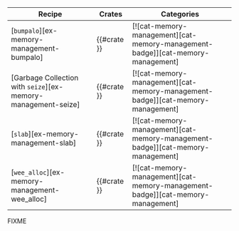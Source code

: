 | Recipe | Crates | Categories |
|--------|--------|------------|
| [`bumpalo`][ex-memory-management-bumpalo] | {{#crate }} | [![cat-memory-management][cat-memory-management-badge]][cat-memory-management] |
| [Garbage Collection with `seize`][ex-memory-management-seize] | {{#crate }} | [![cat-memory-management][cat-memory-management-badge]][cat-memory-management] |
| [`slab`][ex-memory-management-slab] | {{#crate }} | [![cat-memory-management][cat-memory-management-badge]][cat-memory-management] |
| [`wee_alloc`][ex-memory-management-wee_alloc] | {{#crate }} | [![cat-memory-management][cat-memory-management-badge]][cat-memory-management] |

<div class="hidden">
FIXME
</div>
